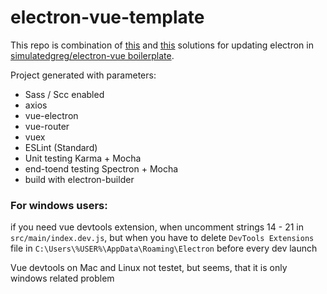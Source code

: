 # electron-vue-template
This repo is combination of [this](https://auth0.com/blog/electron-tutorial-building-modern-desktop-apps-with-vue-js/) and [this](https://github.com/SimulatedGREG/electron-vue/issues/855) solutions for updating electron in [simulatedgreg/electron-vue boilerplate](https://github.com/SimulatedGREG/electron-vue).

Project generated with parameters:

* Sass / Scc enabled
* axios
* vue-electron
* vue-router
* vuex
* ESLint (Standard)
* Unit testing Karma + Mocha
* end-toend testing Spectron + Mocha
* build with electron-builder

### For windows users:
if you need vue devtools extension, when uncomment strings 14 - 21 in `src/main/index.dev.js`, but when you have to delete `DevTools Extensions` file in `C:\Users\%USER%\AppData\Roaming\Electron` before every dev launch

Vue devtools on Mac and Linux not testet, but seems, that it is only windows related problem